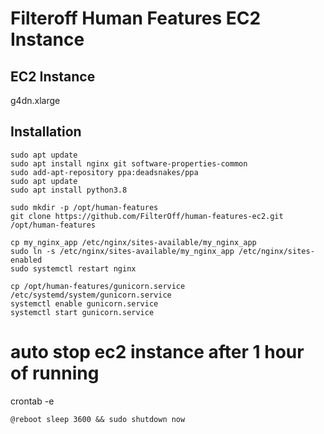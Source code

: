 # Filteroff Human Features EC2 Instance

## EC2 Instance

g4dn.xlarge

## Installation

```
sudo apt update
sudo apt install nginx git software-properties-common
sudo add-apt-repository ppa:deadsnakes/ppa
sudo apt update
sudo apt install python3.8

sudo mkdir -p /opt/human-features
git clone https://github.com/FilterOff/human-features-ec2.git /opt/human-features

cp my_nginx_app /etc/nginx/sites-available/my_nginx_app
sudo ln -s /etc/nginx/sites-available/my_nginx_app /etc/nginx/sites-enabled
sudo systemctl restart nginx

cp /opt/human-features/gunicorn.service /etc/systemd/system/gunicorn.service
systemctl enable gunicorn.service
systemctl start gunicorn.service

```

# auto stop ec2 instance after 1 hour of running

crontab -e

```
@reboot sleep 3600 && sudo shutdown now
```
